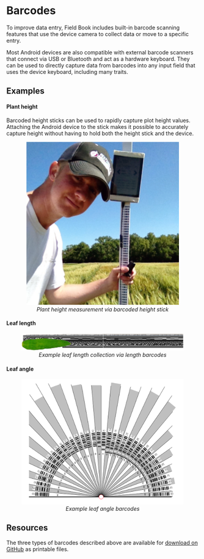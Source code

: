 Barcodes
========

To improve data entry, Field Book includes built-in barcode scanning
features that use the device camera to collect data or move to a
specific entry.

Most Android devices are also compatible with external barcode scanners
that connect via USB or Bluetooth and act as a hardware keyboard. They
can be used to directly capture data from barcodes into any input field
that uses the device keyboard, including many traits.

Examples
--------

#### Plant height

Barcoded height sticks can be used to rapidly capture plot height
values. Attaching the Android device to the stick makes it possible to
accurately capture height without having to hold both the height stick
and the device.

<figure align="center" class="image">
  <img src="_static/images/barcodes/barcodes_plant_height.png" width="400px"> 
  <figcaption><i>Plant height measurement via barcoded height
stick</i></figcaption> 
</figure>

#### Leaf length

<figure align="center" class="image">
  <img src="_static/images/barcodes/barcodes_leaf_length.png" width="900px"> 
  <figcaption><i>Example leaf length collection via length
barcodes</i></figcaption> 
</figure>

#### Leaf angle

<figure align="center" class="image">
  <img src="_static/images/barcodes/barcodes_leaf_angle.png" width="600px"> 
  <figcaption><i>Example leaf angle
barcodes</i></figcaption> 
</figure>

Resources
---------

The three types of barcodes described above are available for [download
on GitHub](https://github.com/FieldPheno/resources/tree/main/barcodes)
as printable files.
